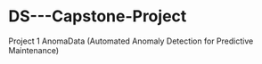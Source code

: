# DS---Capstone-Project
Project 1 AnomaData (Automated Anomaly Detection for Predictive Maintenance)
